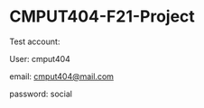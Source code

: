 # CMPUT404-F21-Project

Test account:  

User: cmput404  

email: cmput404@mail.com  

password: social
